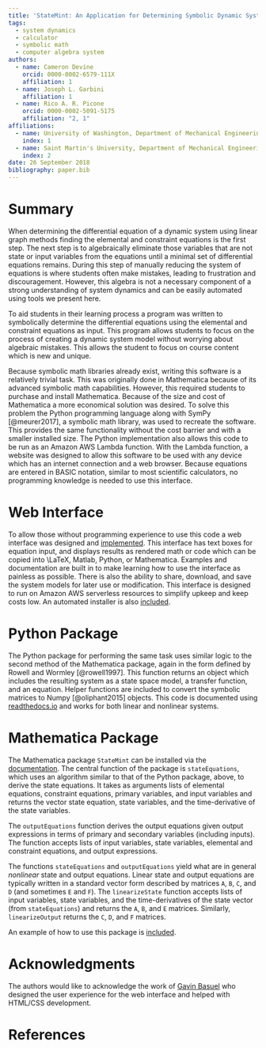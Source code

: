 ```yaml
---
title: 'StateMint: An Application for Determining Symbolic Dynamic System Models using Linear Graph Methods'
tags:
  - system dynamics
  - calculator
  - symbolic math
  - computer algebra system
authors:
  - name: Cameron Devine
    orcid: 0000-0002-6579-111X
    affiliation: 1
  - name: Joseph L. Garbini
    affiliation: 1
  - name: Rico A. R. Picone
    orcid: 0000-0002-5091-5175
    affiliation: "2, 1"
affiliations:
  - name: University of Washington, Department of Mechanical Engineering
    index: 1
  - name: Saint Martin's University, Department of Mechanical Engineering
    index: 2
date: 26 September 2018
bibliography: paper.bib
---
```


# Summary

When determining the differential equation of a dynamic system using linear graph methods finding the elemental and constraint equations is the first step.
The next step is to algebraically eliminate those variables that are not state or input variables from the equations until a minimal set of differential equations remains.
During this step of manually reducing the system of equations is where students often make mistakes, leading to frustration and discouragement.
However, this algebra is not a necessary component of a strong understanding of system dynamics and can be easily automated using tools we present here.


To aid students in their learning process a program was written to symbolically determine the differential equations using the elemental and constraint equations as input.
This program allows students to focus on the process of creating a dynamic system model without worrying about algebraic mistakes.
This allows the student to focus on course content which is new and unique.

Because symbolic math libraries already exist, writing this software is a relatively trivial task.
This was originally done in Mathematica because of its advanced symbolic math capabilities.
However, this required students to purchase and install Mathematica.
Because of the size and cost of Mathematica a more economical solution was desired.
To solve this problem the Python programming language along with SymPy [@meurer2017], a symbolic math library, was used to recreate the software.
This provides the same functionality without the cost barrier and with a smaller installed size.
The Python implementation also allows this code to be run as an Amazon AWS Lambda function.
With the Lambda function, a website was designed to allow this software to be used with any device which has an internet connection and a web browser.
Because equations are entered in BASIC notation, similar to most scientific calculators, no programming knowledge is needed to use this interface.

# Web Interface

To allow those without programming experience to use this code a web interface was designed and [implemented](http://statum.camerondevine.me/).
This interface has text boxes for equation input, and displays results as rendered math or code which can be copied into \LaTeX, Matlab, Python, or Mathematica.
Examples and documentation are built in to make learning how to use the interface as painless as possible.
There is also the ability to share, download, and save the system models for later use or modification.
This interface is designed to run on Amazon AWS serverless resources to simplify upkeep and keep costs low.
An automated installer is also [included](https://github.com/CameronDevine/Statum/tree/master/web).

# Python Package

The Python package for performing the same task uses similar logic to the second method of the Mathematica package, again in the form defined by Rowell and Wormley [@rowell1997].
This function returns an object which includes the resulting system as a state space model, a transfer function, and an equation.
Helper functions are included to convert the symbolic matrices to Numpy [@oliphant2015] objects.
This code is documented using [readthedocs.io](https://statum.readthedocs.io/en/latest/) and works for both linear and nonlinear systems.

# Mathematica Package

The Mathematica package `StateMint` can be installed via the [documentation](https://github.com/CameronDevine/Statum/blob/master/mathematica/README.md). The central function of the package is `stateEquations`, which uses an algorithm similar to that of the Python package, above, to derive the state equations. It takes as arguments lists of elemental equations, constraint equations, primary variables, and input variables and returns the vector state equation, state variables, and the time-derivative of the state variables.

The `outputEquations` function derives the output equations given output expressions in terms of primary and secondary variables (including inputs). The function accepts lists of input variables, state variables, elemental and constraint equations, and output expressions.

The functions `stateEquations` and `outputEquations` yield what are in general *nonlinear* state and output equations. Linear state and output equations are typically written in a standard vector form described by matrices `A`, `B`, `C`, and `D` (and sometimes `E` and `F`). The `linearizeState` function accepts lists of input variables, state variables, and the time-derivatives of the state vector (from `stateEquations`) and returns the `A`, `B`, and `E` matrices. Similarly, `linearizeOutput` returns the `C`, `D`, and `F` matrices.

An example of how to use this package is [included](https://github.com/CameronDevine/Statum/blob/master/mathematica/Example.nb).

# Acknowledgments

The authors would like to acknowledge the work of [Gavin Basuel](https://www.gavinbasuel.com/) who designed the user experience for the web interface and helped with HTML/CSS development.

# References

<!--stackedit_data:
eyJkaXNjdXNzaW9ucyI6eyJTUjhYckl2em11VWpGY1paIjp7In
N0YXJ0Ijo2NjUsImVuZCI6ODIwLCJ0ZXh0IjoiV2hlbiBkZXRl
cm1pbmluZyB0aGUgZGlmZmVyZW50aWFsIGVxdWF0aW9uIG9mIG
EgZHluYW1pYyBzeXN0ZW0gdXNpbmcgbGluZWFyIGdyYeKApiJ9
LCJleVB3U3hGS1pTN3ViaWxuIjp7InN0YXJ0IjoxMTM3LCJlbm
QiOjExMzcsInRleHQiOiJXaGVuIGxlYXJuaW5nIHN5c3RlbSBk
eW5hbWljcywgc3R1ZGVudHMgd29yayBtYW55IHByb2JsZW1zIG
FzIGEgcGFydCBvZiB0aGVpciBj4oCmIn0sImtJdEwxUVZCSEl5
a21UQnQiOnsic3RhcnQiOjEyOTIsImVuZCI6MTQ2MywidGV4dC
I6IlRvIGFpZCBzdHVkZW50cyBpbiB0aGVpciBsZWFybmluZyBw
cm9jZXNzIGEgcHJvZ3JhbSB3YXMgd3JpdHRlbiB0byBzeW1ib2
xpY2FsbHnigKYifSwiSDVBV2V4YUM4emxYYjIxTyI6eyJzdGFy
dCI6MTY3MiwiZW5kIjoxNzcwLCJ0ZXh0IjoiQmVjYXVzZSBzeW
1ib2xpYyBtYXRoIGxpYnJhcmllcyBhbHJlYWR5IGV4aXN0LCB3
cml0aW5nIHRoaXMgc29mdHdhcmUgaXMgYSByZWxhdOKApiJ9LC
J3RUc2Vnc4a1F3WnBoVzYzIjp7InN0YXJ0IjoxNzkxLCJlbmQi
OjE3OTUsInRleHQiOiJkb25lIn0sIlF3TER2M0gzQk1QTFVMNT
AiOnsic3RhcnQiOjE4NzcsImVuZCI6MTg4NSwidGV4dCI6InJl
cXVpcmVkIn0sInBSS1Rpbm9LZ3NXN1Z0MkgiOnsic3RhcnQiOj
E5NDcsImVuZCI6MTk2MCwidGV4dCI6InNpemUgYW5kIGNvc3Qi
fSwicngyTHVtZGNLVkVpMmZVSyI6eyJzdGFydCI6MjEzMSwiZW
5kIjoyMTM1LCJ0ZXh0IjoidXNlZCJ9LCJFVVJPRjRhRjdCQjd0
OERKIjp7InN0YXJ0Ijo0MDM5LCJlbmQiOjQxMjksInRleHQiOi
JbZG9jdW1lbnRhdGlvbl0oKSJ9LCJmV2VvaXd6ZWhFZVI1Q1Nx
Ijp7InN0YXJ0IjoyNTM1LCJlbmQiOjI1NDksInRleHQiOiJCQV
NJQyBub3RhdGlvbiJ9fSwiY29tbWVudHMiOnsiUnlMamsycUxj
cjhEczhKZCI6eyJkaXNjdXNzaW9uSWQiOiJTUjhYckl2em11VW
pGY1paIiwic3ViIjoiZ286MTAyOTA1NDM1NTMwODk2NDc0ODAw
IiwidGV4dCI6IkknbSBhIGJpZyBiZWxpZXZlciB0aGF0IHlvdX
IgZmlyc3Qgc2VudGVuY2Ugc2hvdWxkIHRyeSB0byBjb252ZXkg
dGhlIG1haW4gcG9pbnQgb2YgeW91ciBwYXBlci4gVGhpcyBpcy
Btb3JlIG9mIGFuIFwiaW50cm9kdWN0aW9uXCIgc2VjdGlvbiBz
ZW50ZW5jZSwgYXMgYXJlIHRob3NlIHRoYXQgZm9sbG93IGl0Li
BQZXJoYXBzIHRoaXMgKmlzKiBlZmZlY3RpdmVseSB0aGUgaW50
cm9kdWN0aW9uIGFuZCB0aGVyZSdzIGEgc2VwYXJhdGUgYWJzdH
JhY3QgLi4uIGlmIHNvLCB0aGF0J3MgZmluZS4iLCJjcmVhdGVk
IjoxNTQzNzE5MTAyODMwfSwiemRod2NNWmllRFdySXBrQyI6ey
JkaXNjdXNzaW9uSWQiOiJTUjhYckl2em11VWpGY1paIiwic3Vi
IjoiZ286MTAyOTA1NDM1NTMwODk2NDc0ODAwIiwidGV4dCI6Ik
knbSBnb2luZyB0byBjb250aW51ZSBjb21tZW50aW5nIGFzIGlm
IHRoaXMgdGV4dCBpcyBwcmVjZWRlZCBieSBhbiBhYnN0cmFjdC
BvZiBzb21lIHNvcnQuIiwiY3JlYXRlZCI6MTU0MzcxOTIwMTgw
OH0sInViZHFOaFdTbXRHVWtTV2UiOnsiZGlzY3Vzc2lvbklkIj
oiZXlQd1N4RktaUzd1YmlsbiIsInN1YiI6ImdvOjEwMjkwNTQz
NTUzMDg5NjQ3NDgwMCIsInRleHQiOiJJIHRoaW5rIGFkZGluZy
BhIHBocmFzZSB0byB0aGUgcHJlY2VkaW5nIHNlbnRlbmNlIGNv
dWxkIGNhcHR1cmUgd2hhdCB5b3UncmUgdHJ5aW5nIHRvIHNheS
wgaGVyZS4gU29tZXRoaW5nIGxpa2UgXCIuLi4gbWFrZSBtaXN0
YWtlcywgd2hpY2ggbGVhZCB0byBmcnVzdHJhdGlvbiBhbmQgZG
lzY291cmFnZW1lbnQgd2hlbiBtYW51YWxseSByZWR1Y2luZyB0
aGUgc3lzdGVtIG9mIGVxdWF0aW9ucy5cIiIsImNyZWF0ZWQiOj
E1NDM3MTk2MTA2ODd9LCI0QnJjTmpzRGx4U2JMbE02Ijp7ImRp
c2N1c3Npb25JZCI6ImtJdEwxUVZCSEl5a21UQnQiLCJzdWIiOi
JnbzoxMDI5MDU0MzU1MzA4OTY0NzQ4MDAiLCJ0ZXh0IjoiV2Ug
Y2FuIG5vdyBiZSBtb3JlIHNwZWNpZmljLCBoZXJlLiBXZSBoYX
ZlIGFscmVhZHkgaW50cm9kdWNlZCB0aGUgZXF1YXRpb25zIGFu
ZCB0aGUgdGFzayBvZiBhdXRvbWF0aW9uLiIsImNyZWF0ZWQiOj
E1NDM3MjAwNjM2OTJ9LCJKcm1kQ3FySUhQVzZuUWNVIjp7ImRp
c2N1c3Npb25JZCI6Ikg1QVdleGFDOHpsWGIyMU8iLCJzdWIiOi
JnbzoxMDI5MDU0MzU1MzA4OTY0NzQ4MDAiLCJ0ZXh0IjoiQ29u
c2lkZXIgZ2V0dGluZyByaWQgb2YgdGhlIGV4aXN0ZW5jZSBzdG
F0ZW1lbnQgYW5kIGluc3RlYWQgZm9jdXMgb24gdGhlIGZhY3Qg
dGhhdCB3ZSAqYXBwbGllZCBleGlzdGluZyogc3ltYm9saWMgbW
F0aCBsaWJyYXJpZXMuIEFsc28gY29uc2lkZXIgY2FsbGluZyBp
dCBcIm1hdGhlbWF0aWNzXCIgYmVjYXVzZSB3ZSdyZSBmYW5jeS
IsImNyZWF0ZWQiOjE1NDM3MjAyNzU2NTl9LCJKNkc2bzg0Y0h0
V0E1dFpQIjp7ImRpc2N1c3Npb25JZCI6IndFRzZWdzhrUXdacG
hXNjMiLCJzdWIiOiJnbzoxMDI5MDU0MzU1MzA4OTY0NzQ4MDAi
LCJ0ZXh0IjoiQ29uc2lkZXIgcmVwaHJhc2luZyB0byBhdm9pZC
BcImRvbmVcIiIsImNyZWF0ZWQiOjE1NDM3MjAzMDQ5MzF9LCJ0
d1pmeUZ4SFZrNGZ2aW1EIjp7ImRpc2N1c3Npb25JZCI6IlF3TE
R2M0gzQk1QTFVMNTAiLCJzdWIiOiJnbzoxMDI5MDU0MzU1MzA4
OTY0NzQ4MDAiLCJ0ZXh0IjoiSSB0aGluayBwcmVzZW50IHRlbn
NlIGlzIGJldHRlciBzaW5jZSB3ZSdyZSBzdGlsbCByZWxlYXNp
bmcgYSBNTUEgcGFja2FnZSIsImNyZWF0ZWQiOjE1NDM3MjAzMz
M1NDh9LCJrblpJUnlsN1JyRVhVVDM2Ijp7ImRpc2N1c3Npb25J
ZCI6InBSS1Rpbm9LZ3NXN1Z0MkgiLCJzdWIiOiJnbzoxMDI5MD
U0MzU1MzA4OTY0NzQ4MDAiLCJ0ZXh0IjoiSSB0aGluayBwZXJo
YXBzIHRoZSBtb3N0IGltcG9ydGFudCBhc3BlY3QgaXMgdGhhdC
BpdCByZXF1aXJlcyBzdHVkZW50cyB0byBsZWFybiBhIG5ldyBz
b2Z0d2FyZSBzeXN0ZW0gLi4uIHdoaWNoIG1vcmUgdGhhbiBvdX
R3ZWlnaHMgdGhlIGFkdmFudGFnZXMgZm9yIG1vc3Qgb2YgdGhl
IHN0dWRlbnRzIC4uLiB5b3VyIHdlYiBhcHAgbGV0cyB0aGVtIG
dldCBzdGFydGVkIHdpdGhvdXQgbGVhcm5pbmcgTU1BIiwiY3Jl
YXRlZCI6MTU0MzcyMDQ0NTY3OH0sIjRveHJSc2hGSWljTTJFT0
8iOnsiZGlzY3Vzc2lvbklkIjoicngyTHVtZGNLVkVpMmZVSyIs
InN1YiI6ImdvOjEwMjkwNTQzNTUzMDg5NjQ3NDgwMCIsInRleH
QiOiJJdCdzIGJlc3QgdG8gYXZvaWQgXCJ1c2VkXCIgLi4uIGFu
ZCBldmVuIGJldHRlciB0byBhdm9pZCB0aGUgcGhyYXNpbmcgdG
hhdCBsZWFkIHRvIGl0LiBFLmcuIHRoaXMgc2VudGVuY2UgY291
bGQgYmUgXCJGb3IgdGhlc2UgcmVhc29ucywgYSB2ZXJzaW9uIG
9mIHRoZSBzb2Z0d2FyZSB3cml0dGVuIGluIHRoZSBQeXRob24g
Li4uLlwiIiwiY3JlYXRlZCI6MTU0MzcyMDY2NTkwNn0sIkV1aU
RhWGs5blhlZW1HalIiOnsiZGlzY3Vzc2lvbklkIjoiRVVST0Y0
YUY3QkI3dDhESiIsInN1YiI6ImdvOjEwMjkwNTQzNTUzMDg5Nj
Q3NDgwMCIsInRleHQiOiJJJ20gYWZyYWlkIHRvIGhhcmRjb2Rl
IHRoZSB1cmwsIGVzcGVjaWFsbHkgaWYgd2UncmUgY2hhbmdpbm
cgdG8gU3RhdGVNaW50IC4uLiIsImNyZWF0ZWQiOjE1NDM3NzY4
MjAyMTV9LCI2Qk40YzVtd3JVaUZnYkVCIjp7ImRpc2N1c3Npb2
5JZCI6IkVVUk9GNGFGN0JCN3Q4REoiLCJzdWIiOiJnaDoxMDM5
NDg5NiIsInRleHQiOiJXaGVuIEkgY2hhbmdlZCB0aGUgbmFtZS
BsYXN0IHRpbWUgSSBkaWQgYSB0ZXh0IHNlYXJjaCBpbiBhbGwg
ZmlsZXMgZm9yIFN0YXRlTW9kZWxSbkQuIFdoZW4gSSBjaGFuZ2
UgdG8gU3RhdGVNaW50IEkgY2FuIHNpbXBseSBzZWFyY2ggZm9y
IGFueSBmaWxlcyB3aGljaCBpbmNsdWRlIGVpdGhlciBTdGF0ZU
1vZGVsUm5EIG9yIFN0YXR1bSBhbmQgY2hhbmdlIHRob3NlLiIs
ImNyZWF0ZWQiOjE1NDM4ODIwMTM4MzB9LCJvRTlJQU5sSVE1TV
p2aEFlIjp7ImRpc2N1c3Npb25JZCI6ImZXZW9pd3plaEVlUjVD
U3EiLCJzdWIiOiJnaDoxMDM5NDg5NiIsInRleHQiOiJTaG91bG
Qgd2UgY2l0ZSBCQVNJQyBub3RhdGlvbj8gSSBmb3VuZCBpdCBv
biBXaWtpcGVkaWEsXG5odHRwczovL2VuLndpa2lwZWRpYS5vcm
cvd2lraS9DYWxjdWxhdG9yX2lucHV0X21ldGhvZHMjQkFTSUNf
bm90YXRpb24iLCJjcmVhdGVkIjoxNTQzODk3MzMzNzkzfX0sIm
hpc3RvcnkiOls2NzUzNjU2MTMsMjEwMTkyNDY4NSw2MDIwNzk3
ODAsMTA4NTMwNzM4MiwtMTQ1MTc3OTQyMywtMTAwOTk1ODAyNy
w0ODQyNDgyMTgsMTEzMjIyMzg5MywtNTYwMzg3MjU1LC0zMzI2
MjE3MDYsMTY4MjUzMDQ5MywtMTQ5MjkwOTU3LDQyMzY2MDExLC
0yNTY5NjU4MzcsLTEyMDE5MTA0NTIsMjA5ODc3NTk2MF19
-->